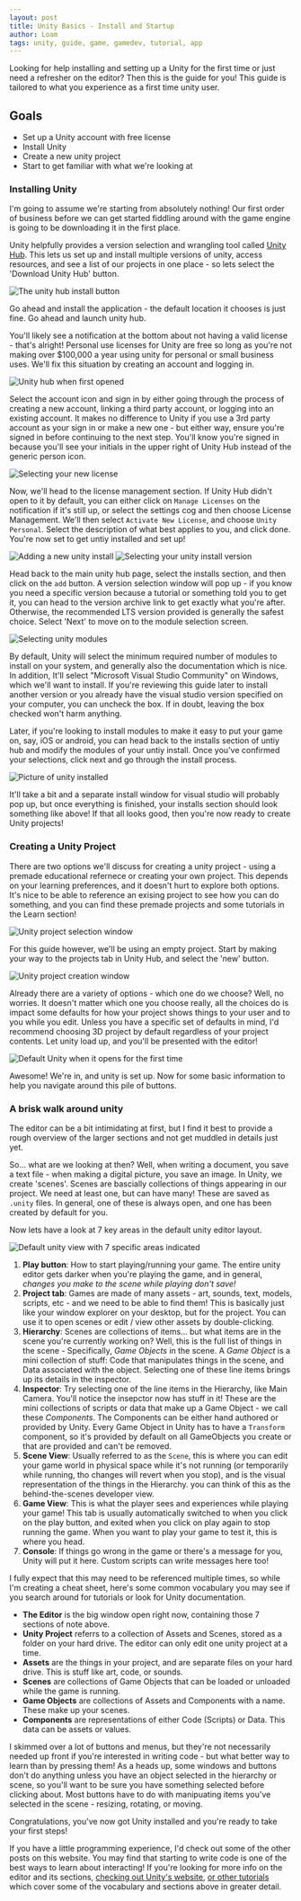 ```yaml
---
layout: post
title: Unity Basics - Install and Startup
author: Loam
tags: unity, guide, game, gamedev, tutorial, app
---
```

Looking for help installing and setting up a Unity for the first time or just need a refresher on the editor? Then this is the guide for you! This guide is tailored to what you experience as a first time unity user. 

## Goals

- Set up a Unity account with free license
- Install Unity
- Create a new unity project
- Start to get familiar with what we're looking at

### Installing Unity

I'm going to assume we're starting from absolutely nothing! Our first order of business before we can get started fiddling around with the game engine is going to be downloading it in the first place.

Unity helpfully provides a version selection and wrangling tool called [Unity Hub](https://unity3d.com/get-unity/download). This lets us set up and install multiple versions of unity, access resources, and see a list of our projects in one place - so lets select the 'Download Unity Hub' button.

![The unity hub install button](/assets/blog/2020-12-31/UnityDownloadUnity.png)

Go ahead and install the application - the default location it chooses is just fine. Go ahead and launch unity hub.

You'll likely see a notification at the bottom about not having a valid license - that's alright! Personal use licenses for Unity are free so long as you're not making over $100,000 a year using unity for personal or small business uses. We'll fix this situation by creating an account and logging in.

![Unity hub when first opened](/assets/blog/2020-12-31/UnityHubDefault.png)

Select the account icon and sign in by either going through the process of creating a new account, linking a third party account, or logging into an existing account. It makes no difference to Unity if you use a 3rd party account as your sign in or make a new one - but either way, ensure you're signed in before continuing to the next step. You'll know you're signed in because you'll see your initials in the upper right of Unity Hub instead of the generic person icon.

![Selecting your new license](/assets/blog/2020-12-31/UnityPreferences.png)

Now, we'll head to the license management section. If Unity Hub didn't open to it by default, you can either click on `Manage Licenses` on the notification if it's still up, or select the settings cog and then choose License Management. We'll then select `Activate New License`, and choose `Unity Personal`. Select the description of what best applies to you, and click done. You're now set to get untiy installed and set up!

![Adding a new unity install](/assets/blog/2020-12-31/UnityAdd.png)
![Selecting your unity install version](/assets/blog/2020-12-31/UnitySelectVersion.png)

Head back to the main unity hub page, select the installs section, and then click on the `add` button. A version selection window will pop up - if you know you need a specific version because a tutorial or something told you to get it, you can head to the version archive link to get exactly what you're after. Otherwise, the recommended LTS version provided is generally the safest choice. Select 'Next' to move on to the module selection screen.

![Selecting unity modules](/assets/blog/2020-12-31/UnitySelectVersionModules.png)

By default, Unity will select the minimum required number of modules to install on your system, and generally also the documentation which is nice. In addition, It'll select "Microsoft Visual Studio Community" on Windows, which we'll want to install. If you're reviewing this guide later to install another version or you already have the visual studio version specified on your computer, you can uncheck the box. If in doubt, leaving the box checked won't harm anything. 

Later, if you're looking to install modules to make it easy to put your game on, say, iOS or android, you can head back to the installs section of untiy hub and modify the modules of your untiy install. Once you've confirmed your selections, click next and go through the install process.

![Picture of unity installed](/assets/blog/2020-12-31/UnityInstalled.png)

It'll take a bit and a separate install window for visual studio will probably pop up, but once everything is finished, your installs section should look something like above! If that all looks good, then you're now ready to create Unity projects!


### Creating a Unity Project

There are two options we'll discuss for creating a unity project - using a premade educational refernece or creating your own project. This depends on your learning preferences, and it doesn't hurt to explore both options. It's nice to be able to reference an exising project to see how you can do something, and you can find these premade projects and some tutorials in the Learn section!

![Unity project selection window](/assets/blog/2020-12-31/UnityProjectsView.png)

For this guide however, we'll be using an empty project. Start by making your way to the projects tab in Unity Hub, and select the 'new' button. 


![Unity project creation window](/assets/blog/2020-12-31/UnityCreateProject.png)

Already there are a variety of options - which one do we choose? Well, no worries. It doesn't matter which one you choose really, all the choices do is impact some defaults for how your project shows things to your user and to you while you edit. Unless you have a specific set of defaults in mind, I'd recommend choosing 3D project by default regardless of your project contents. Let unity load up, and you'll be presented with the editor!

![Default Unity when it opens for the first time](/assets/blog/2020-12-31/UnityUnlabeled.png) 

Awesome! We're in, and unity is set up. Now for some basic information to help you navigate around this pile of buttons.


### A brisk walk around unity

The editor can be a bit intimidating at first, but I find it best to provide a rough overview of the larger sections and not get muddled in details just yet.

So... what are we looking at then? Well, when writing a document, you save a text file - when making a digital picture, you save an image. In Unity, we create 'scenes'. Scenes are bascially collections of things appearing in our project. We need at least one, but can have many! These are saved as `.unity` files. In general, one of these is always open, and one has been created by default for you. 

Now lets have a look at 7 key areas in the default unity editor layout.

![Default unity view with 7 specific areas indicated](/assets/blog/2020-12-31/UnityAreas.png)

1. **Play button**: How to start playing/running your game. The entire unity editor gets darker when you're playing the game, and in general, _changes you make to the scene while playing don't save!_ 
2. **Project tab**: Games are made of many assets - art, sounds, text, models, scripts, etc - and we need to be able to find them! This is basically just like your window explorer on your desktop, but for the project. You can use it to open scenes or edit / view other assets by double-clicking.
3. **Hierarchy**: Scenes are collections of items... but what items are in the scene you're currently working on? Well, this is the full list of things in the scene - Specifically, _Game Objects_ in the scene. A _Game Object_ is a mini collection of stuff: Code that manipulates things in the scene, and Data associated with the object. Selecting one of these line items brings up its details in the inspector.
4. **Inspector**: Try selecting one of the line items in the Hierarchy, like Main Camera. You'll notice the insepctor now has stuff in it! These are the mini collections of scripts or data that make up a Game Object - we call these _Components_. The Components can be either hand authored or provided by Unity. Every Game Object in Unity has to have a `Transform` component, so it's provided by default on all GameObjects you create or that are provided and can't be removed.
5. **Scene View**: Usually referred to as the `Scene`, this is where you can edit your game world in physical space while it's not running (or temporarily while running, tho changes will revert when you stop), and is the visual representation of the things in the Hierarchy. you can think of this as the behind-the-scenes developer view.
6. **Game View**: This is what the player sees and experiences while playing your game! This tab is usually automatically switched to when you click on the play button, and exited when you click on play again to stop running the game. When you want to play your game to test it, this is where you head.
7. **Console**: If things go wrong in the game or there's a message for you, Unity will put it here. Custom scripts can write messages here too!

I fully expect that this may need to be referenced multiple times, so while I'm creating a cheat sheet, here's some common vocabulary you may see if you search around for tutorials or look for Unity documentation.

- **The Editor** is the big window open right now, containing those 7 sections of note above.
- **Unity Project** referrs to a collection of Assets and Scenes, stored as a folder on your hard drive. The editor can only edit one unity project at a time.
- **Assets** are the things in your project, and are separate files on your hard drive. This is stuff like art, code, or sounds.
- **Scenes** are collections of Game Objects that can be loaded or unloaded while the game is running. 
- **Game Objects** are collections of Assets and Components with a name. These make up your scenes.
- **Components** are representations of either Code (Scripts) or Data. This data can be assets or values.

I skimmed over a lot of buttons and menus, but they're not necessarily needed up front if you're interested in writing code - but what better way to learn than by pressing them! As a heads up, some windows and buttons don't do anything unless you have an object selected in the hierarchy or scene, so you'll want to be sure you have something selected before clicking about. Most buttons have to do with manipuating items you've selected in the scene - resizing, rotating, or moving. 

Congratulations, you've now got Unity installed and you're ready to take your first steps!

If you have a little programming experience, I'd check out some of the other posts on this website. You may find that starting to write code is one of the best ways to learn about interacting! If you're looking for more info on the editor and its sections, [checking out Unity's website](https://learn.unity.com/), [or other tutorials](https://www.raywenderlich.com/unity/paths/learn) which cover some of the vocabulary and sections above in greater detail.



